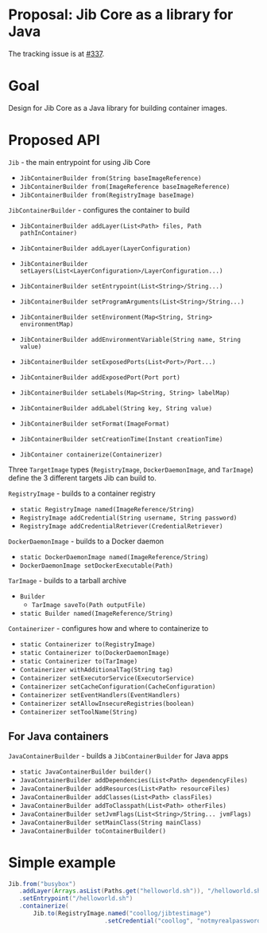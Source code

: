 # Proposal: Jib Core as a library for Java

The tracking issue is at [#337](https://github.com/GoogleContainerTools/jib/issues/337).

# Goal

Design for Jib Core as a Java library for building container images.

# Proposed API

`Jib` - the main entrypoint for using Jib Core
- `JibContainerBuilder from(String baseImageReference)`
- `JibContainerBuilder from(ImageReference baseImageReference)`
- `JibContainerBuilder from(RegistryImage baseImage)`

`JibContainerBuilder` - configures the container to build
- `JibContainerBuilder addLayer(List<Path> files, Path pathInContainer)`
- `JibContainerBuilder addLayer(LayerConfiguration)`
- `JibContainerBuilder setLayers(List<LayerConfiguration>/LayerConfiguration...)`

- `JibContainerBuilder setEntrypoint(List<String>/String...)`
- `JibContainerBuilder setProgramArguments(List<String>/String...)`
- `JibContainerBuilder setEnvironment(Map<String, String> environmentMap)`
- `JibContainerBuilder addEnvironmentVariable(String name, String value)`
- `JibContainerBuilder setExposedPorts(List<Port>/Port...)`
- `JibContainerBuilder addExposedPort(Port port)`
- `JibContainerBuilder setLabels(Map<String, String> labelMap)`
- `JibContainerBuilder addLabel(String key, String value)`
- `JibContainerBuilder setFormat(ImageFormat)`
- `JibContainerBuilder setCreationTime(Instant creationTime)`
- `JibContainer containerize(Containerizer)`

Three `TargetImage` types (`RegistryImage`, `DockerDaemonImage`, and `TarImage`) define the 3 different targets Jib can build to.

`RegistryImage` - builds to a container registry
- `static RegistryImage named(ImageReference/String)`
- `RegistryImage addCredential(String username, String password)`
- `RegistryImage addCredentialRetriever(CredentialRetriever)`

`DockerDaemonImage` - builds to a Docker daemon
- `static DockerDaemonImage named(ImageReference/String)`
- `DockerDaemonImage setDockerExecutable(Path)`

`TarImage` - builds to a tarball archive
- `Builder`
  - `TarImage saveTo(Path outputFile)`
- `static Builder named(ImageReference/String)`

`Containerizer` - configures how and where to containerize to
- `static Containerizer to(RegistryImage)`
- `static Containerizer to(DockerDaemonImage)`
- `static Containerizer to(TarImage)`
- `Containerizer withAdditionalTag(String tag)`
- `Containerizer setExecutorService(ExecutorService)`
- `Containerizer setCacheConfiguration(CacheConfiguration)`
- `Containerizer setEventHandlers(EventHandlers)`
- `Containerizer setAllowInsecureRegistries(boolean)`
- `Containerizer setToolName(String)`

## For Java containers

`JavaContainerBuilder` - builds a `JibContainerBuilder` for Java apps
- `static JavaContainerBuilder builder()`
- `JavaContainerBuilder addDependencies(List<Path> dependencyFiles)`
- `JavaContainerBuilder addResources(List<Path> resourceFiles)`
- `JavaContainerBuilder addClasses(List<Path> classFiles)`
- `JavaContainerBuilder addToClasspath(List<Path> otherFiles)`
- `JavaContainerBuilder setJvmFlags(List<String>/String... jvmFlags)`
- `JavaContainerBuilder setMainClass(String mainClass)`
- `JavaContainerBuilder toContainerBuilder()`

# Simple example

```java
Jib.from("busybox")
   .addLayer(Arrays.asList(Paths.get("helloworld.sh")), "/helloworld.sh")
   .setEntrypoint("/helloworld.sh")
   .containerize(
       Jib.to(RegistryImage.named("coollog/jibtestimage")
                           .setCredential("coollog", "notmyrealpassword"));
```
